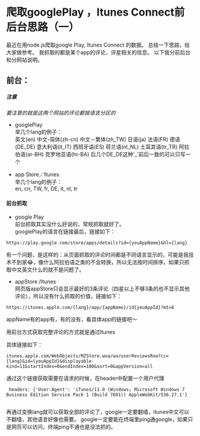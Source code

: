 # 爬取googlePlay ，Itunes Connect前后台思路（一）
  
最近在用node.js爬取google Play, Itunes Connect 的数据。
总结一下思路，给大家做参考。
我抓取的都是某个app的评论，评星相关的信息。
以下我分前后台和分网站说明。  

## 前台：  
##### 注意  
<em>要注意的就是这两个网站的评论都按语言分区的</em>  
- googlePlay  
举几个lang的例子：  
英文(en) 中文-简体(zh-cn) 中文－繁体(zh_TW)  日语(ja) 法语(FR) 德语(DE_DE) 意大利语(it_IT) 西班牙语(ES) 荷兰语(nl_NL) 土耳其语(tr_TR) 阿拉伯语(ar-BH) 克罗地亚语(hr-BA) 
后几个DE_DE这种'_'前后一致的可以只写一个  

- app Store／Itunes    
举几个lang的例子：    
en, cn, TW, fr, DE, it, nl, tr  

#### 前台抓取

- google Play  
前台抓取其实没什么好说的，常规抓取就好了。  
googlePlay的语言在链接最后，链接如下：  

```  
https://play.google.com/store/apps/details?id={youAppName}&hl={lang}   
```  
有一个问题，是这样的：从页面抓取的评论时间都是不同语言显示的，可能是我技术不到家😂，像什么阿拉伯语之类的不会转换，所以无法按时间排序。如果只抓取中文英文什么的就不是问题了。
    
- appStore /Itunes     
网页版appStore只会显示最好的3条评论（四星以上不够3条的也不显示其他评论），所以没有什么抓取的价值，链接如下：   
 
```   
https://itunes.apple.com/{lang}/app/{appName}/id{youAppId}?mt=8   

```  
appName有的app有，有的没有，看具体app的链接吧～  
<p>用前台方式获取完整评论的方式就是通过Itunes  </p>
具体链接如下：  

```  
itunes.apple.com/WebObjects/MZStore.woa/wa/userReviewsRow?cc={lang}&id={youAppId}&displayable-kind=11&startIndex=0&endIndex=100&sort=0&appVersion=all

```

通过这个链接获取需要在请求的时候，在header中配置一个用户代理  


```
 headers: {'User-Agent': 'iTunes/11.0 (Windows; Microsoft Windows 7 Business Edition Service Pack 1 (Build 7601)) AppleWebKit/536.27.1'}   
 
```  


再通过变换lang就可以获取全部的评论了，google一定要翻墙，itunes中文可以不翻墙，其他语言好像也需要。
google一定要能在终端里ping通google，如果只是网页可以访问，终端ping不通也是没法抓的。
